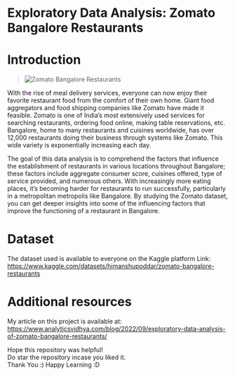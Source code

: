 # Exploratory Data Analysis: Zomato Bangalore Restaurants
# Introduction
> ![Zomato Bangalore Restaurants](https://i.cdn.newsbytesapp.com/images/l34220220322131709.png)

With the rise of meal delivery services, everyone can now enjoy their favorite restaurant food from the comfort of their own home. Giant food aggregators and food shipping companies like Zomato have made it feasible. Zomato is one of India’s most extensively used services for searching restaurants, ordering food online, making table reservations, etc. Bangalore, home to many restaurants and cuisines worldwide, has over 12,000 restaurants doing their business through systems like Zomato. This wide variety is exponentially increasing each day.

The goal of this data analysis is to comprehend the factors that influence the establishment of restaurants in various locations throughout Bangalore; these factors include aggregate consumer score, cuisines offered, type of service provided, and numerous others. With increasingly more eating places, it’s becoming harder for restaurants to run successfully, particularly in a metropolitan metropolis like Bangalore. By studying the Zomato dataset, you can get deeper insights into some of the influencing factors that improve the functioning of a restaurant in Bangalore.

# Dataset
The dataset used is available to everyone on the Kaggle platform
Link: https://www.kaggle.com/datasets/himanshupoddar/zomato-bangalore-restaurants

# Additional resources
My article on this project is available at: https://www.analyticsvidhya.com/blog/2022/09/exploratory-data-analysis-of-zomato-bangalore-restaurants/

Hope this repository was helpful! </br>
Do star the repository incase you liked it. </br>
Thank You :)
Happy Learning :D
